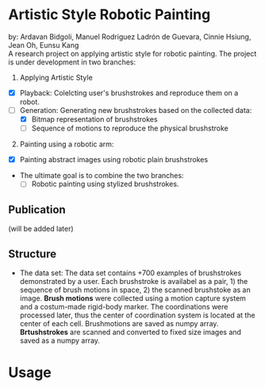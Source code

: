 # Artistic Style Robotic Painting
by: Ardavan Bidgoli, Manuel Rodriguez Ladrón de  Guevara, Cinnie Hsiung, Jean Oh, Eunsu Kang  
A research project on applying artistic style for robotic painting. The project is under development in two branches:

1. Applying Artistic Style 
  - [x] Playback: Colelcting user's brushstrokes and reproduce them on a robot.
  - [ ] Generation: Generating new brushstrokes based on the collected data:
      - [x] Bitmap representation of brushstrokes
      - [ ] Sequence of motions to reproduce the physical brushstroke
2. Painting using a robotic arm:
  - [x] Painting abstract images using robotic plain brushstrokes
  
* The ultimate goal is to combine the two branches:
  - [ ] Robotic painting using stylized brushstrokes.

## Publication
(will be added later)

## Structure
* The data set:
The data set contains +700 examples of brushstrokes demonstrated by a user. Each brushstroke is availabel as a pair, 1) the sequence of brush motions in space, 2) the scanned brushstoke as an image. 
**Brush motions** were collected using a motion capture system and a costum-made rigid-body marker. The coordinations were processed later, thus the center of coordination system is located at the center of each cell. Brushmotions are saved as numpy array.
**Brtushstrokes** are scanned and converted to fixed size images and saved as a numpy array.

# Usage




